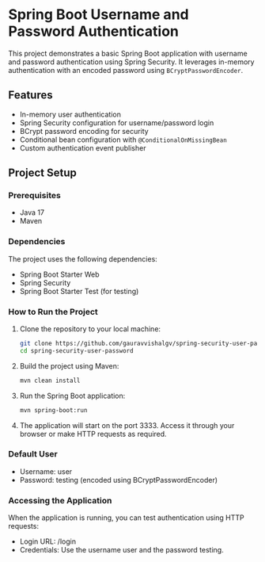 # Spring Boot Username and Password Authentication

This project demonstrates a basic Spring Boot application with username and password authentication using Spring Security. It leverages in-memory authentication with an encoded password using `BCryptPasswordEncoder`.

## Features
- In-memory user authentication
- Spring Security configuration for username/password login
- BCrypt password encoding for security
- Conditional bean configuration with `@ConditionalOnMissingBean`
- Custom authentication event publisher

## Project Setup

### Prerequisites
- Java 17
- Maven

### Dependencies
The project uses the following dependencies:
- Spring Boot Starter Web
- Spring Security
- Spring Boot Starter Test (for testing)

### How to Run the Project

1. Clone the repository to your local machine:
   ```bash
   git clone https://github.com/gauravvishalgv/spring-security-user-password.git
   cd spring-security-user-password
   ```

2. Build the project using Maven:

    ```bash
    mvn clean install
    ```
3. Run the Spring Boot application:

    ```bash
    mvn spring-boot:run
    ```
4. The application will start on the port 3333. Access it through your browser or make HTTP requests as required.

### Default User

- Username: user
- Password: testing (encoded using BCryptPasswordEncoder)

### Accessing the Application

When the application is running, you can test authentication using HTTP requests:

- Login URL: /login
- Credentials: Use the username user and the password testing.